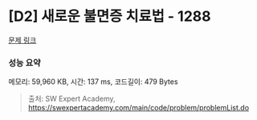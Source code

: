 # [D2] 새로운 불면증 치료법 - 1288 

[문제 링크](https://swexpertacademy.com/main/code/problem/problemDetail.do?contestProbId=AV18_yw6I9MCFAZN) 

### 성능 요약

메모리: 59,960 KB, 시간: 137 ms, 코드길이: 479 Bytes



> 출처: SW Expert Academy, https://swexpertacademy.com/main/code/problem/problemList.do